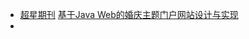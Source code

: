 -  [超星期刊](http://www.lib.seu.edu.cn/bencandy.php?fid=250&id=7934)
  [基于Java Web的婚庆主题门户网站设计与实现](file:///C:/Users/yh/Downloads/%E5%9F%BA%E4%BA%8EJAVA%20WEB%E7%9A%84%E5%A9%9A%E5%BA%86%E4%B8%BB%E9%A2%98%E9%97%A8%E6%88%B7%E7%BD%91%E7%AB%99%E8%AE%BE%E8%AE%A1%E4%B8%8E%E5%AE%9E%E7%8E%B0_%E5%A7%9A%E6%98%8E.pdf)
- 